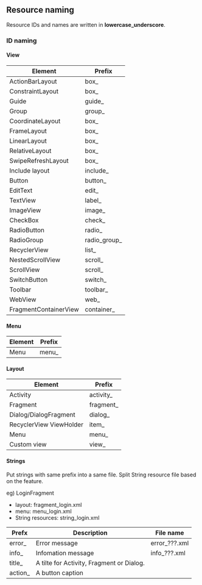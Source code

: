 ## Resource naming
Resource IDs and names are written in **lowercase_underscore**.

### ID naming

#### View
| Element | Prefix |
|--|--|
|ActionBarLayout  | box_  |
|ConstraintLayout  | box_  |
|Guide  | guide_  |
|Group  | group_  |
|CoordinateLayout  | box_  |
|FrameLayout  | box_  |
|LinearLayout  | box_  |
|RelativeLayout  | box_  |
|SwipeRefreshLayout  | box_  |
|Include layout  | include_ |
|Button  |button_  |
|EditText  | edit_ |
|TextView  | label_ |
|ImageView  |image_  |
|CheckBox  | check_ |
|RadioButton  | radio_  |
|RadioGroup  | radio_group_ |
|RecyclerView  | list_ |
|NestedScrollView  | scroll_ |
|ScrollView  | scroll_  |
|SwitchButton  | switch_  |
|Toolbar  | toolbar_ |
|WebView  | web_ |
|FragmentContainerView  | container_ |

#### Menu
|Element  | Prefix |
|--|--|
|Menu | menu_ |

#### Layout
|Element  | Prefix |
|--|--|
|Activity | activity_ |
|Fragment | fragment_ |
|Dialog/DialogFragment | dialog_ |
|RecyclerView ViewHolder | item_ |
|Menu | menu_ |
|Custom view | view_ |

#### Strings
Put strings with same prefix into a same file.
Split String resource file based on the feature. 

eg) LoginFragment

 - layout: fragment_login.xml
 - menu: menu_login.xml
 - String resources: string_login.xml

|Prefx  | Description | File name |
|--|--|--|
|error_ | Error message | error_???.xml	|
|info_ |  Infomation message| info_???.xml	|
|title_ | A tilte for Activity, Fragment or Dialog.  |	|
|action_ | A button caption  |	|
